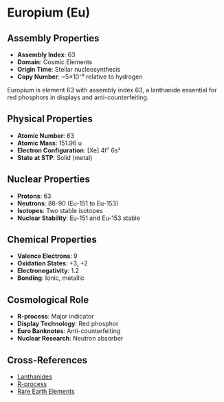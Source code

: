 # Europium (Eu)

## Assembly Properties
- **Assembly Index**: 63
- **Domain**: Cosmic Elements
- **Origin Time**: Stellar nucleosynthesis
- **Copy Number**: ~5×10⁻⁹ relative to hydrogen

Europium is element 63 with assembly index 63, a lanthanide essential for red phosphors in displays and anti-counterfeiting.

## Physical Properties
- **Atomic Number**: 63
- **Atomic Mass**: 151.96 u
- **Electron Configuration**: [Xe] 4f⁷ 6s²
- **State at STP**: Solid (metal)

## Nuclear Properties
- **Protons**: 63
- **Neutrons**: 88-90 (Eu-151 to Eu-153)
- **Isotopes**: Two stable isotopes
- **Nuclear Stability**: Eu-151 and Eu-153 stable

## Chemical Properties
- **Valence Electrons**: 9
- **Oxidation States**: +3, +2
- **Electronegativity**: 1.2
- **Bonding**: Ionic, metallic

## Cosmological Role
- **R-process**: Major indicator
- **Display Technology**: Red phosphor
- **Euro Banknotes**: Anti-counterfeiting
- **Nuclear Research**: Neutron absorber

## Cross-References
- [Lanthanides](/domains/cosmic/elements/lanthanides.md)
- [R-process](/domains/cosmic/processes/r_process.md)
- [Rare Earth Elements](/domains/cosmic/elements/rare_earths.md)